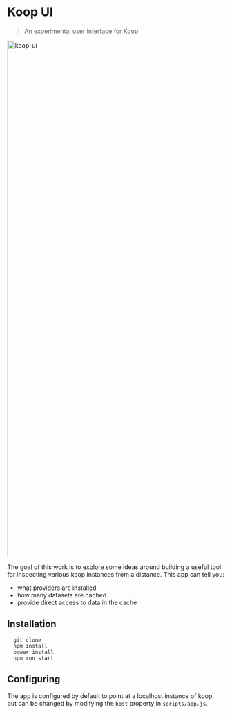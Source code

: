 # Koop UI

> An experimental user interface for Koop

<img width="1198" alt="koop-ui" src="https://cloud.githubusercontent.com/assets/351164/8867084/361ed8d8-3182-11e5-9d71-a8416deb0f1b.png">

The goal of this work is to explore some ideas around building a useful tool for inspecting various koop instances from a distance. This app can tell you: 

* what providers are installed
* how many datasets are cached
* provide direct access to data in the cache 

## Installation 

```
  git clone 
  npm install 
  bower install 
  npm run start
```

## Configuring 

The app is configured by default to point at a localhost instance of koop, but can be changed by modifying the `host` property in `scripts/app.js`.
